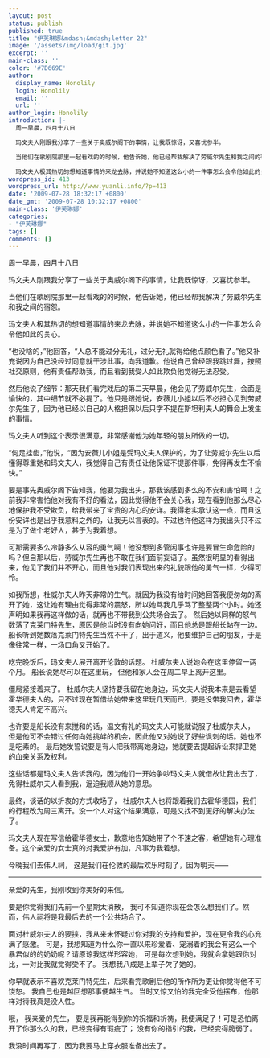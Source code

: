 ```yaml
---
layout: post
status: publish
published: true
title: "伊芙琳娜&mdash;&mdash;letter 22"
image: '/assets/img/load/git.jpg'
excerpt: ''
main-class: ''
color: '#7D669E'
author:
  display_name: Honolily
  login: Honolily
  email: ''
  url: ''
author_login: Honolily
introduction: |-
  周一早晨，四月十八日

  玛文夫人刚跟我分享了一些关于奥威尔阁下的事情，让我既惊讶，又喜忧参半。

  当他们在歌剧院那里一起看戏的的时候，他告诉她，他已经帮我解决了劳威尔先生和我之间的宿怨。

  玛文夫人极其热切的想知道事情的来龙去脉，并说她不知道这么小的一件事怎么会令他如此的关心。
wordpress_id: 413
wordpress_url: http://www.yuanli.info/?p=413
date: '2009-07-28 18:32:17 +0800'
date_gmt: '2009-07-28 10:32:17 +0800'
main-class: '伊芙琳娜'
categories:
- "伊芙琳娜"
tags: []
comments: []
---
```

周一早晨，四月十八日

玛文夫人刚跟我分享了一些关于奥威尔阁下的事情，让我既惊讶，又喜忧参半。

当他们在歌剧院那里一起看戏的的时候，他告诉她，他已经帮我解决了劳威尔先生和我之间的宿怨。

玛文夫人极其热切的想知道事情的来龙去脉，并说她不知道这么小的一件事怎么会令他如此的关心。

&ldquo;也没啥的，&rdquo;他回答，&ldquo;人总不能过分无礼，过分无礼就得给他点颜色看了。&rdquo;他又补充说因为自己没经过同意就干涉此事，向我道歉。他说自己曾经跟我跳过舞，按照社交原则，他有责任帮助我，而且看到我受人如此欺负他觉得无法忍受。

然后他说了细节：那天我们看完戏后的第二天早晨，他会见了劳威尔先生，会面是愉快的，其中细节就不必提了。他只是跟她说，安薇儿小姐以后不必担心见到劳威尔先生了，因为他已经以自己的人格担保以后只字不提在斯坦利夫人的舞会上发生的事情。

玛文夫人听到这个表示很满意，非常感谢他为她年轻的朋友所做的一切。

&ldquo;何足挂齿，&rdquo;他说，&ldquo;因为安薇儿小姐是受玛文夫人保护的，为了让劳威尔先生以后懂得尊重她和玛文夫人，我觉得自己有责任让他保证不提那件事，免得再发生不愉快。&rdquo;

要是事先奥威尔阁下告知我，他要为我出头，那我该感到多么的不安和害怕啊！之前我非常害怕他对我有不好的看法，因此觉得他不会关心我，现在看到他那么尽心地保护我不受欺负，给我带来了宝贵的内心的安详。我得老实承认这一点，而且这份安详也是出乎我意料之外的，让我无以言表的。不过也许他这样为我出头只不过是为了做个老好人，甚于为我着想。

可那需要多么冷静多么从容的勇气啊！他没想到多管闲事也许是要冒生命危险的吗？但自那以后，劳威尔先生再也不敢在我们面前妄语了。虽然很明显的看得出来，他见了我们并不开心，而且他对我们表现出来的礼貌跟他的勇气一样，少得可怜。

如我所想，杜威尔夫人昨天非常的生气。就因为我没有给时间她回答我便匆匆的离开了她，这让她有理由觉得非常的震怒，所以她骂我几乎骂了整整两个小时。她还声明如果我再这样做的话，就再也不带我到公共场合去了。 然后她以同样的怒气数落了克莱门特先生，原因是他当时没有向她问好，而且他总是跟船长站在一边。船长听到她数落克莱门特先生当然不干了，出于道义，他要维护自己的朋友，于是像往常一样，一场口角又开始了。

吃完晚饭后，玛文夫人展开离开伦敦的话题。 杜威尔夫人说她会在这里停留一两个月。 船长说她尽可以在这里玩， 但他和家人会在周二早上离开这里。

僵局紧接着来了。 杜威尔夫人坚持要我留在她身边，玛文夫人说我本来是去看望霍华德夫人的，只不过现在暂借给她带来这里玩几天而已，要是没带我回去，霍华德夫人肯定不高兴。

也许要是船长没有来搅和的话，温文有礼的玛文夫人可能就说服了杜威尔夫人， 但是他可不会错过任何向她挑衅的机会，因此他又对她说了好些讽刺的话。她也不是吃素的。 最后她发誓说要是有人把我带离她身边，她就要去提起诉讼来捍卫她的血亲关系及权利。

这些话都是玛文夫人告诉我的，因为他们一开始争吵玛文夫人就借故让我出去了，免得杜威尔夫人看到我，逼迫我顺从她的意思。

最终，谈话的以折衷的方式收场了， 杜威尔夫人也将跟着我们去霍华德园，我们的行程改为周三离开。没一个人对这个结果满意，可是又找不到更好的解决办法了。

玛文夫人现在写信给霍华德女士，歉意地告知她带了个不速之客，希望她有心理准备。这个亲爱的女士真的对我爱护有加，凡事为我着想。

今晚我们去伟人祠， 这是我们在伦敦的最后欢乐时刻了，因为明天&mdash;&mdash;

* * * * *

亲爱的先生，我刚收到你美好的来信。

要是你觉得我们先前一个星期太消散， 我可不知道你现在会怎么想我们了。然而，伟人祠将是我最后去的一个公共场合了。

面对杜威尔夫人的要挟，我从来未怀疑过你对我的支持和爱护，现在更令我的心充满了感激。 可是，我想知道为什么你一直以来珍爱着、宠溺着的我会有这么一个暴君似的的奶奶呢？请原谅我这样形容她， 可是每次想到她，我就会拿她跟你对比，一对比我就觉得受不了。 我想我八成是上辈子欠了她的。

你早就表示不喜欢克莱门特先生，后来看完歌剧后他的所作所为更让你觉得他不可饶恕。 我自己也是越回想那事便越生气。 当时又惊又怕的我完全受他摆布，他那样对待我真是没人性。

哦， 我亲爱的先生， 要是我再能得到你的祝福和祈祷，我便满足了！可是恐怕离开了你那么久的我，已经变得有瑕疵了； 没有你的指引的我，已经变得脆弱了。

我没时间再写了，因为我要马上穿衣服准备出去了。

